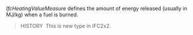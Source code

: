 _IfcHeatingValueMeasure_ defines the amount of energy released (usually in MJ/kg) when a fuel is burned.

> HISTORY&nbsp; This is new type in IFC2x2.